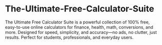 # The-Ultimate-Free-Calculator-Suite
The Ultimate Free Calculator Suite is a powerful collection of 100% free, easy-to-use online calculators for finance, health, math, conversions, and more. Designed for speed, simplicity, and accuracy—no ads, no clutter, just results. Perfect for students, professionals, and everyday users.
